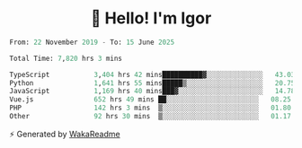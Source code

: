 <h1 align="center">👋 Hello! I'm Igor</h1>

<!--START_SECTION:waka-->

```python
From: 22 November 2019 - To: 15 June 2025

Total Time: 7,820 hrs 3 mins

TypeScript           3,404 hrs 42 mins██████████▓░░░░░░░░░░░░░░   43.03 %
Python               1,641 hrs 55 mins█████▒░░░░░░░░░░░░░░░░░░░   20.75 %
JavaScript           1,169 hrs 40 mins███▓░░░░░░░░░░░░░░░░░░░░░   14.78 %
Vue.js               652 hrs 49 mins ██░░░░░░░░░░░░░░░░░░░░░░░   08.25 %
PHP                  142 hrs 3 mins  ▒░░░░░░░░░░░░░░░░░░░░░░░░   01.80 %
Other                92 hrs 30 mins  ▒░░░░░░░░░░░░░░░░░░░░░░░░   01.17 %
```

<!--END_SECTION:waka-->

⚡ Generated by [WakaReadme](https://github.com/athul/waka-readme)
